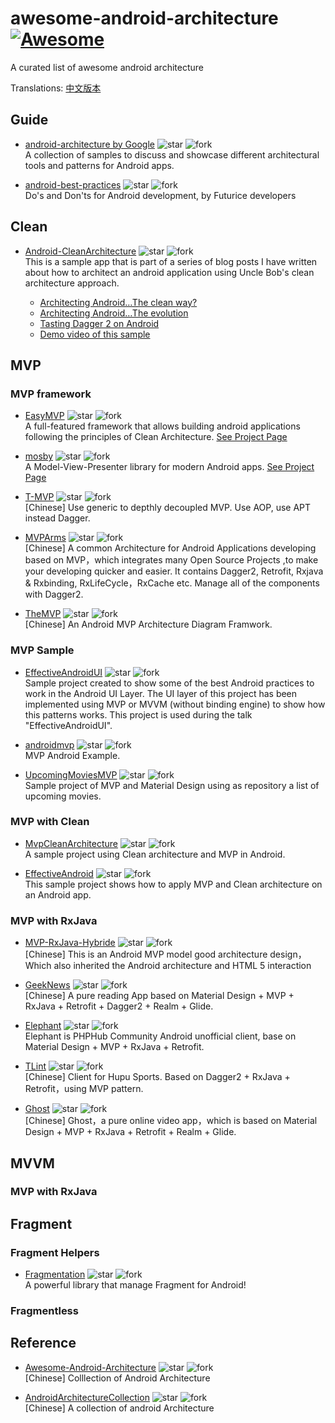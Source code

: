 # awesome-android-architecture [![Awesome](https://cdn.rawgit.com/sindresorhus/awesome/d7305f38d29fed78fa85652e3a63e154dd8e8829/media/badge.svg)](https://github.com/sindresorhus/awesome)
A curated list of awesome android architecture

Translations: [中文版本](./README-cn.md)

## Guide

- [android-architecture   by Google](https://github.com/googlesamples/android-architecture) 
![star](http://githubbadges.com/star.svg?user=googlesamples&repo=android-architecture)
![fork](http://githubbadges.com/fork.svg?user=googlesamples&repo=android-architecture&style=flat&color=fff&background=007ec6)  
A collection of samples to discuss and showcase different architectural tools and patterns for Android apps.

- [android-best-practices](https://github.com/futurice/android-best-practices) 
![star](http://githubbadges.com/star.svg?user=futurice&repo=android-best-practices)
![fork](http://githubbadges.com/fork.svg?user=futurice&repo=android-best-practices&style=flat&color=fff&background=007ec6)  
Do's and Don'ts for Android development, by Futurice developers


## Clean

- [Android-CleanArchitecture](https://github.com/android10/Android-CleanArchitecture) 
![star](http://githubbadges.com/star.svg?user=android10&repo=Android-CleanArchitecture)
![fork](http://githubbadges.com/fork.svg?user=android10&repo=Android-CleanArchitecture&style=flat&color=fff&background=007ec6)  
This is a sample app that is part of a series of blog posts I have written about how to architect an android application using Uncle Bob's clean architecture approach. 

   + [Architecting Android…The clean way?](http://fernandocejas.com/2014/09/03/architecting-android-the-clean-way/)
   + [Architecting Android…The evolution](http://fernandocejas.com/2015/07/18/architecting-android-the-evolution/)
   + [Tasting Dagger 2 on Android](http://fernandocejas.com/2015/04/11/tasting-dagger-2-on-android/)
   + [Demo video of this sample](http://youtu.be/XSjV4sG3ni0)
   
## MVP

### MVP framework

- [EasyMVP](https://github.com/6thsolution/EasyMVP) 
![star](http://githubbadges.com/star.svg?user=6thsolution&repo=EasyMVP)
![fork](http://githubbadges.com/fork.svg?user=6thsolution&repo=EasyMVP&style=flat&color=fff&background=007ec6)  
A full-featured framework that allows building android applications following the principles of Clean Architecture. [See Project Page](http://6thsolution.github.io/EasyMVP/)

- [mosby](https://github.com/sockeqwe/mosby) 
![star](http://githubbadges.com/star.svg?user=sockeqwe&repo=mosby)
![fork](http://githubbadges.com/fork.svg?user=sockeqwe&repo=mosby&style=flat&color=fff&background=007ec6)  
A Model-View-Presenter library for modern Android apps. [See Project Page](http://hannesdorfmann.com/mosby/)

- [T-MVP](https://github.com/north2014/T-MVP) 
![star](http://githubbadges.com/star.svg?user=north2014&repo=T-MVP)
![fork](http://githubbadges.com/fork.svg?user=north2014&repo=T-MVP&style=flat&color=fff&background=007ec6)  
[Chinese] Use generic to depthly decoupled MVP. Use AOP, use APT instead Dagger.

- [MVPArms](https://github.com/JessYanCoding/MVPArms) 
![star](http://githubbadges.com/star.svg?user=JessYanCoding&repo=MVPArms)
![fork](http://githubbadges.com/fork.svg?user=JessYanCoding&repo=MVPArms&style=flat&color=fff&background=007ec6)  
[Chinese] A common Architecture for Android Applications developing based on MVP，which integrates many Open Source Projects ,to make your developing quicker and easier. It contains Dagger2, Retrofit, Rxjava & Rxbinding, RxLifeCycle，RxCache etc. Manage all of the components with Dagger2. 

- [TheMVP](https://github.com/kymjs/TheMVP) 
![star](http://githubbadges.com/star.svg?user=kymjs&repo=TheMVP)
![fork](http://githubbadges.com/fork.svg?user=kymjs&repo=TheMVP&style=flat&color=fff&background=007ec6)  
[Chinese] An Android MVP Architecture Diagram Framwork. 

### MVP Sample

- [EffectiveAndroidUI](https://github.com/pedrovgs/EffectiveAndroidUI) 
![star](http://githubbadges.com/star.svg?user=pedrovgs&repo=EffectiveAndroidUI)
![fork](http://githubbadges.com/fork.svg?user=pedrovgs&repo=EffectiveAndroidUI&style=flat&color=fff&background=007ec6)  
Sample project created to show some of the best Android practices to work in the Android UI Layer. The UI layer of this project has been implemented using MVP or MVVM (without binding engine) to show how this patterns works. This project is used during the talk "EffectiveAndroidUI".

- [androidmvp](https://github.com/antoniolg/androidmvp) 
![star](http://githubbadges.com/star.svg?user=antoniolg&repo=androidmvp)
![fork](http://githubbadges.com/fork.svg?user=antoniolg&repo=androidmvp&style=flat&color=fff&background=007ec6)  
MVP Android Example.

- [UpcomingMoviesMVP](https://github.com/jlmd/UpcomingMoviesMVP) 
![star](http://githubbadges.com/star.svg?user=jlmd&repo=UpcomingMoviesMVP)
![fork](http://githubbadges.com/fork.svg?user=jlmd&repo=UpcomingMoviesMVP&style=flat&color=fff&background=007ec6)  
Sample project of MVP and Material Design using as repository a list of upcoming movies. 



### MVP with Clean

- [MvpCleanArchitecture](https://github.com/glomadrian/MvpCleanArchitecture) 
![star](http://githubbadges.com/star.svg?user=glomadrian&repo=MvpCleanArchitecture)
![fork](http://githubbadges.com/fork.svg?user=glomadrian&repo=MvpCleanArchitecture&style=flat&color=fff&background=007ec6)  
A sample project using Clean architecture and MVP in Android.

- [EffectiveAndroid](https://github.com/rallat/EffectiveAndroid) 
![star](http://githubbadges.com/star.svg?user=rallat&repo=EffectiveAndroid)
![fork](http://githubbadges.com/fork.svg?user=rallat&repo=EffectiveAndroid&style=flat&color=fff&background=007ec6)  
This sample project shows how to apply MVP and Clean architecture on an Android app.

### MVP with RxJava

- [MVP-RxJava-Hybride](https://github.com/youxin11544/MVP-RxJava-Hybride) 
![star](http://githubbadges.com/star.svg?user=youxin11544&repo=MVP-RxJava-Hybride)
![fork](http://githubbadges.com/fork.svg?user=youxin11544&repo=MVP-RxJava-Hybride&style=flat&color=fff&background=007ec6)  
[Chinese] This is an Android MVP model good architecture design，Which also inherited the Android architecture and HTML 5 interaction

- [GeekNews](https://github.com/codeestX/GeekNews) 
![star](http://githubbadges.com/star.svg?user=codeestX&repo=GeekNews)
![fork](http://githubbadges.com/fork.svg?user=codeestX&repo=GeekNews&style=flat&color=fff&background=007ec6)  
[Chinese] A pure reading App based on Material Design + MVP + RxJava + Retrofit + Dagger2 + Realm + Glide.

- [Elephant](https://github.com/Freelander/Elephant) 
![star](http://githubbadges.com/star.svg?user=Freelander&repo=Elephant)
![fork](http://githubbadges.com/fork.svg?user=Freelander&repo=Elephant&style=flat&color=fff&background=007ec6)  
Elephant is PHPHub Community Android unofficial client, base on Material Design + MVP + RxJava + Retrofit.

- [TLint](https://github.com/gzsll/TLint) 
![star](http://githubbadges.com/star.svg?user=gzsll&repo=TLint)
![fork](http://githubbadges.com/fork.svg?user=gzsll&repo=TLint&style=flat&color=fff&background=007ec6)  
[Chinese] Client for Hupu Sports. Based on Dagger2 + RxJava + Retrofit，using MVP pattern.

- [Ghost](https://github.com/GeekGhost/Ghost) 
![star](http://githubbadges.com/star.svg?user=GeekGhost&repo=Ghost)
![fork](http://githubbadges.com/fork.svg?user=GeekGhost&repo=Ghost&style=flat&color=fff&background=007ec6)  
[Chinese] Ghost，a pure online video app，which is based on Material Design + MVP + RxJava + Retrofit + Realm + Glide.

## MVVM

### MVP with RxJava


## Fragment 

### Fragment Helpers

- [Fragmentation](https://github.com/YoKeyword/Fragmentation) 
![star](http://githubbadges.com/star.svg?user=YoKeyword&repo=Fragmentation)
![fork](http://githubbadges.com/fork.svg?user=YoKeyword&repo=Fragmentation&style=flat&color=fff&background=007ec6)  
A powerful library that manage Fragment for Android! 

### Fragmentless

## Reference

- [Awesome-Android-Architecture](https://github.com/Juude/Awesome-Android-Architecture)
![star](http://githubbadges.com/star.svg?user=Juude&repo=Awesome-Android-Architecture)
![fork](http://githubbadges.com/fork.svg?user=Juude&repo=Awesome-Android-Architecture&style=flat&color=fff&background=007ec6)  
[Chinese] Colllection of Android Architecture

- [AndroidArchitectureCollection](https://github.com/CameloeAnthony/AndroidArchitectureCollection)
![star](http://githubbadges.com/star.svg?user=CameloeAnthony&repo=AndroidArchitectureCollection)
![fork](http://githubbadges.com/fork.svg?user=CameloeAnthony&repo=AndroidArchitectureCollection&style=flat&color=fff&background=007ec6)  
[Chinese] A collection of android Architecture


